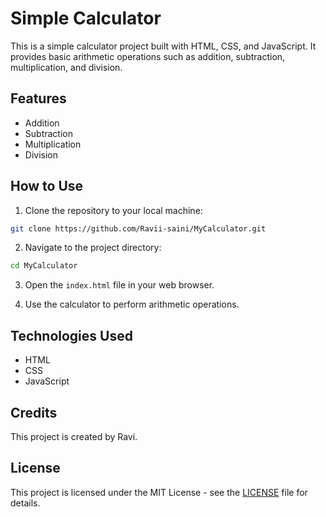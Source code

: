 # Simple Calculator

This is a simple calculator project built with HTML, CSS, and JavaScript. It provides basic arithmetic operations such as addition, subtraction, multiplication, and division.

## Features

- Addition
- Subtraction
- Multiplication
- Division

## How to Use

1. Clone the repository to your local machine:

```sh
git clone https://github.com/Ravii-saini/MyCalculator.git
```

2. Navigate to the project directory:

```sh
cd MyCalculator
```

3. Open the `index.html` file in your web browser.

4. Use the calculator to perform arithmetic operations.

## Technologies Used

- HTML
- CSS
- JavaScript

## Credits

This project is created by Ravi.

## License

This project is licensed under the MIT License - see the [LICENSE](LICENSE) file for details.
